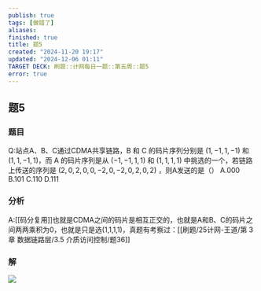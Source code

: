 ```yaml
---
publish: true
tags: [做错了]
aliases: 
finished: true
title: 题5
created: "2024-11-20 19:17"
updated: "2024-12-06 01:11"
TARGET DECK: 刷题::计网每日一题::第五周::题5
error: true
---
```

## 题5
### 题目
Q:站点A、B、C通过CDMA共享链路，B 和 C 的码片序列分别是 $(1, -1, 1, -1)$ 和 $(1, 1, -1, 1)$，而 A 的码片序列是从 $( -1, -1, 1, 1)$ 和 $(1, 1, 1, 1)$ 中挑选的一个，若链路上传送的序列是 $(2, 0, 2, 0, 0, -2, 0, -2, 0, 2, 0, 2)$ ，则A发送的是（）
A.000 
B.101 
C.110 
D.111
### 分析
A:[[码分复用]]也就是CDMA之间的码片是相互正交的，也就是A和B、C的码片之间两两乘积为0，也就是只是选(1,1,1,1)，真题有考察过：[[刷题/25计网-王道/第 3 章 数据链路层/3.5 介质访问控制/题36]]
### 解
![](https://img.hwenyi.tech/202411221721415.webp)
